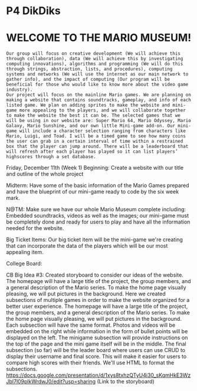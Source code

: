 # P4 DikDiks
   # WELCOME TO THE MARIO MUSEUM!
    Our group will focus on creative development (We will achieve this through collaboration), data (We will achieve this by investigating computing innovations), algorithms and programming (We will do this through strings, abstraction, lists, and procedures), computing systems and networks (We will use the internet as our main network to gather info), and the impact of computing (Our program will be beneficial for those who would like to know more about the video game industry). 
    Our project will focus on the mainline Mario games. We are planning on making a website that contains soundtracks, gameplay, and info of each listed game. We plan on adding sprites to make the website and mini-game more appealing to the players, and we will collaborate together to make the website the best it can be. The selected games that we will be using in our website are: Super Mario 64, Mario Odyssey, Mario Galaxy, Mario Sunshine, and our own little Mini-game add-on. Our mini-game will include a character selection ranging from characters like Mario, Luigi, and Toad. I will be a timed game to see how many coins the user can grab in a certain interval of time within a restrained box that the player can jump around. There will be a leaderboard that will refresh after each player has played so it can list players’ highscores through a set database.

Friday, December 11th (Week 1)
   Beginning: Create a website with our title and outline of the whole project
   
   Midterm: Have some of the basic information of the Mario Games prepared and have the blueprint of our mini-game ready to code by the six week mark.
   
   N@TM: Make sure we have our whole Mario Museum complete including: Embedded soundtracks, videos as well as the images; our mini-game must be completely done and ready for users          to play and have all the information needed for the website.
   
   Big Ticket Items: Our big ticket item will be the mini-game we're creating that can incorporate the data of the players which will be our most appealing item.
   
   College Board:
   
   CB Big Idea #3: Created storyboard to consider our ideas of the website. The homepage will have a large title of the project, the group members, and a general description of                      the Mario series. To make the home page visually pleasing, we will put pictures in the background. Here we created subsections of multiple games in order to                        make the website organized  for a better user experience. The homepage will have a large title of the project, the group members, and a general description of                      the Mario series. To make the home page visually pleasing, we will put pictures in the background. Each subsection will have the same format. Photos and videos                    will be embedded on the right while information in the form of bullet points will be displayed on the left. The minigame subsection will provide instructions on                    the top of the page and the mini game itself will be in the middle. The final subsection (so far) will be the leader board where users can use CRUD to display                      their username and final score. This will make it easier for users to compare high scores with their friends. We'll use HTML to format the subsections.                            https://docs.google.com/presentation/d/1xys8txhzQTyU4i30_sKqmHkE3WzJbl7l09plkWrdwJ0/edit?usp=sharing (Link to the storyboard)
